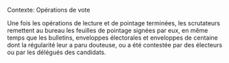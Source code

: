 Contexte: Opérations de vote

Une fois les opérations de lecture et de pointage terminées, les scrutateurs remettent au bureau les feuilles de pointage signées par eux, en même temps que les bulletins, enveloppes électorales et enveloppes de centaine dont la régularité leur a paru douteuse, ou a été contestée par des électeurs ou par les délégués des candidats.